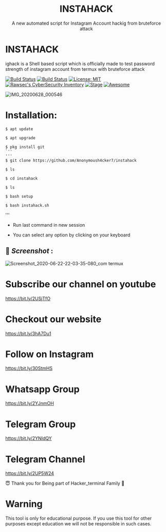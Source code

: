 <h1 align="center">INSTAHACK</h1>
<p align="center">
      A new automated script for Instagram Account hackig from bruteforce attack
</p>

# INSTAHACK

ighack is a Shell based script which is officially made to test password strength of instagram account from termux with bruteforce attack

[![Build Status](https://img.shields.io/github/stars/noob-hackers/ighack.svg)](https://github.com/noob-hackers/ighack)
[![Build Status](https://img.shields.io/github/forks/noob-hackers/ighack.svg)](https://github.com/noob-hackers/ighack)
[![License: MIT](https://img.shields.io/github/license/noob-hackers/ighack.svg)](https://github.com/noob-hackers/ighack)
[![Rawsec's CyberSecurity Inventory](https://inventory.rawsec.ml/img/badges/Rawsec-inventoried-FF5050_flat.svg)](https://inventory.rawsec.ml/tools.html#ighack)
[![Stage](https://img.shields.io/badge/Release-Stable-brightgreen.svg)]()
[![Awesome](https://awesome.re/badge.svg)](https://awesome.re)

![IMG_20200628_000546](https://user-images.githubusercontent.com/65849213/86072852-341beb00-baa0-11ea-8f9a-cf2a391aadcc.jpg)



# Installation:
```
$ apt update
```
```
$ apt upgrade
```
```
$ pkg install git
`''
'''
$ git clone https://github.com/Anonymoush4cker7/instahack
```
```
$ ls
```
```
$ cd instahack
```
```
$ ls
```
```
$ bash setup
```
```
$ bash instahack.sh
```
'''
* Run last command in new session

* You can select any option by clicking on your keyboard


## 📌 ***Screenshot*** :
![Screenshot_2020-06-22-22-03-35-080_com termux](https://user-images.githubusercontent.com/49580304/85359279-6b841800-b533-11ea-8e27-1e7c3bfc882e.jpg)


# Subscribe our channel on youtube
https://bit.ly/2USjTfO

# Checkout our website
https://bit.ly/3hA7Du1

# Follow on Instagram
https://bit.ly/30StmHS

# Whatsapp Group
https://bit.ly/2YJnmOH

# Telegram Group
https://bit.ly/2YNIdQY

# Telegram Channel
https://bit.ly/2UP5W24

😇 Thank you for Being part of Hacker_terminal Family 🙏

# Warning

This tool is only for educational purpose. If you use this tool for other purposes except education we will not be responsible in such cases.
